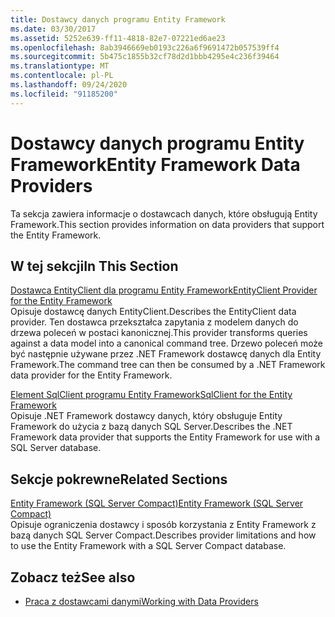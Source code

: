 ```yaml
---
title: Dostawcy danych programu Entity Framework
ms.date: 03/30/2017
ms.assetid: 5252e639-ff11-4818-82e7-07221ed6ae23
ms.openlocfilehash: 8ab3946669eb0193c226a6f9691472b057539ff4
ms.sourcegitcommit: 5b475c1855b32cf78d2d1bbb4295e4c236f39464
ms.translationtype: MT
ms.contentlocale: pl-PL
ms.lasthandoff: 09/24/2020
ms.locfileid: "91185200"
---
```

# <a name="entity-framework-data-providers"></a><span data-ttu-id="d03ce-102">Dostawcy danych programu Entity Framework</span><span class="sxs-lookup"><span data-stu-id="d03ce-102">Entity Framework Data Providers</span></span>

<span data-ttu-id="d03ce-103">Ta sekcja zawiera informacje o dostawcach danych, które obsługują Entity Framework.</span><span class="sxs-lookup"><span data-stu-id="d03ce-103">This section provides information on data providers that support the Entity Framework.</span></span>  
  
## <a name="in-this-section"></a><span data-ttu-id="d03ce-104">W tej sekcji</span><span class="sxs-lookup"><span data-stu-id="d03ce-104">In This Section</span></span>  

 [<span data-ttu-id="d03ce-105">Dostawca EntityClient dla programu Entity Framework</span><span class="sxs-lookup"><span data-stu-id="d03ce-105">EntityClient Provider for the Entity Framework</span></span>](entityclient-provider-for-the-entity-framework.md)  
 <span data-ttu-id="d03ce-106">Opisuje dostawcę danych EntityClient.</span><span class="sxs-lookup"><span data-stu-id="d03ce-106">Describes the EntityClient data provider.</span></span> <span data-ttu-id="d03ce-107">Ten dostawca przekształca zapytania z modelem danych do drzewa poleceń w postaci kanonicznej.</span><span class="sxs-lookup"><span data-stu-id="d03ce-107">This provider transforms queries against a data model into a canonical command tree.</span></span> <span data-ttu-id="d03ce-108">Drzewo poleceń może być następnie używane przez .NET Framework dostawcę danych dla Entity Framework.</span><span class="sxs-lookup"><span data-stu-id="d03ce-108">The command tree can then be consumed by a .NET Framework data provider for the Entity Framework.</span></span>  
  
 [<span data-ttu-id="d03ce-109">Element SqlClient programu Entity Framework</span><span class="sxs-lookup"><span data-stu-id="d03ce-109">SqlClient for the Entity Framework</span></span>](sqlclient-for-the-entity-framework.md)  
 <span data-ttu-id="d03ce-110">Opisuje .NET Framework dostawcy danych, który obsługuje Entity Framework do użycia z bazą danych SQL Server.</span><span class="sxs-lookup"><span data-stu-id="d03ce-110">Describes the .NET Framework data provider that supports the Entity Framework for use with a SQL Server database.</span></span>  
  
## <a name="related-sections"></a><span data-ttu-id="d03ce-111">Sekcje pokrewne</span><span class="sxs-lookup"><span data-stu-id="d03ce-111">Related Sections</span></span>  

 <span data-ttu-id="d03ce-112">[Entity Framework (SQL Server Compact)](/previous-versions/sql/compact/sql-server-compact-4.0/cc835494(v=sql.110))</span><span class="sxs-lookup"><span data-stu-id="d03ce-112">[Entity Framework (SQL Server Compact)](/previous-versions/sql/compact/sql-server-compact-4.0/cc835494(v=sql.110))</span></span>  
 <span data-ttu-id="d03ce-113">Opisuje ograniczenia dostawcy i sposób korzystania z Entity Framework z bazą danych SQL Server Compact.</span><span class="sxs-lookup"><span data-stu-id="d03ce-113">Describes provider limitations and how to use the Entity Framework with a SQL Server Compact database.</span></span>  

## <a name="see-also"></a><span data-ttu-id="d03ce-114">Zobacz też</span><span class="sxs-lookup"><span data-stu-id="d03ce-114">See also</span></span>

- [<span data-ttu-id="d03ce-115">Praca z dostawcami danymi</span><span class="sxs-lookup"><span data-stu-id="d03ce-115">Working with Data Providers</span></span>](working-with-data-providers.md)
